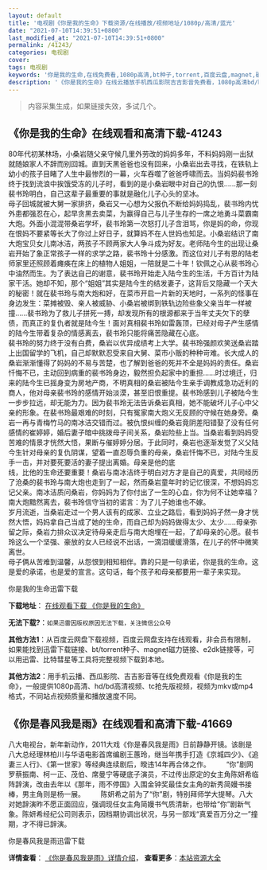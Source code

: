 ```yaml
---
layout: default
title: '电视剧《你是我的生命》下载资源/在线播放/视频地址/1080p/高清/蓝光'
date: "2021-07-10T14:39:51+0800"
last_modified_at: "2021-07-10T14:39:51+0800"
permalink: /41243/
categories: 电视剧
cover:
tags: 电视剧
keywords: '你是我的生命,在线免费看,1080p高清,bt种子,torrent,百度云盘,magnet,磁力链,迅雷下载资源'
description: '《你是我的生命》在线云播放手机西瓜影院吉吉影音免费看，1080p高清bd/hd未删减完整版和tc抢先枪版，mkv/mp4格式，附带bt/torrent种子、magnet/磁力链、百度云盘、网盘资源迅雷下载链接'
---
```


>内容采集生成，如果链接失效，多试几个。


## 《你是我的生命》在线观看和高清下载-41243

80年代初某林场，小桑岩随父亲守候几里外劳改的妈妈多年，不料妈妈刚一出狱就随娘家人不辞而别回城。直到天黑爸爸也没有回来，小桑岩出去寻找，在铁轨上幼小的孩子目睹了人生中最惨烈的一幕，火车吞噬了爸爸呼啸而去。当妈妈裴书玲终于找到流浪中挨饿受冻的儿子时，看到的是小桑岩眼中对自己的仇恨……那一刻裴书玲明白，自己这辈子最重要的事就是融化儿子心头的坚冰。<br />母子回城就被大舅一家排挤，桑岩又一心想为父报仇不断给妈妈捣乱，裴书玲内忧外患都强忍在心，起早贪黑去卖菜，为赢得自己与儿子生存的一席之地勇斗菜霸南大炮。外面小混混带桑岩学坏，裴书玲第一次怒打儿子含泪骂，你是妈的命，你现在恨妈不要紧等长大了你过上好日子，就算妈不在人世妈也知足。小桑岩结识了南大炮宝贝女儿南冰洁，两孩子不顾两家大人争斗成为好友。老师陆今生的出现让桑岩开始了象正常孩子一样的求学之路，裴书玲十分感激。而这位对儿子有恩的陆老师家里还照顾着瘫痪在床上的植物人姐姐，一陪就是二十年！钦佩之心从裴书玲心中油然而生。为了表达自己的谢意，裴书玲开始走入陆今生的生活，千方百计为陆家干活。她却不知，那个“姐姐”其实是陆今生的结发妻子，这背后又隐藏一个天大的秘密！就在裴书玲与南大炮和好，在菜市开启一片新的天地时，一系列的怪事在身边发生：菜摊被毁、亲人被威胁、小桑岩被绑到铁轨边险些象父亲当年一样被撞&hellip;…裴书玲为了救儿子拼死一搏，却发现所有的根源都来于当年丈夫欠下的孽债，而真正的复仇者就是陆今生！面对真相裴书玲如雷轰顶，已经对母子产生感情的陆今生带着复杂的情感离去，裴书玲只能将痛苦隐藏在心底。<br />裴书玲的努力终于没有白费，桑岩以优异成绩考上大学。裴书玲强颜欢笑送桑岩踏上出国留学的飞机，自己却默默忍受来自大舅、菜市小贩的种种岢难。长大成人的桑岩渐渐懂得了妈妈的不易与苦楚，也了解到爸爸的死并不全是妈妈的责任。桑岩忏悔不已，主动回到病重的裴书玲身边，毅然担负起家中的重担&hellip;…时过境迁，归来的陆今生已摇身变为房地产商，不明真相的桑岩被陆今生亲手调教成急功近利的商人，他对母亲裴书玲的感情开始淡漠，甚至旧恨重提。裴书玲感到儿子被陆今生一步步拉远，却无能为力。因为裴书玲无法告诉桑岩真相，她不能破坏儿子心中父亲的形象。在裴书玲最艰难的时刻，只有冤家南大炮义无反顾的守候在她身旁。桑岩一再与青梅竹马的南冰洁交错而过。被仇恨纠缠的桑岩竟阴差阳错娶了没有任何感情的崔婷婷，婚后妻子暗中挑拨母子间关系，桑岩险些上当。当桑岩看到妈妈受苦难的情景才恍然大悟，果断与催婷婷分居。于此同时，桑岩也逐渐发觉了义父陆今生针对母亲的复仇阴谋，望着一直忍辱负重的母亲，桑岩忏悔不已，对陆今生反手一击，并对要死要活的妻子提出离婚。母亲是他的底<br />线，比他的生命还要重要！桑岩与南冰洁终于明白对方才是自己的真爱，共同经历了沧桑的裴书玲与南大炮也走到了一起，然而桑岩童年时的记忆很深，不想妈妈忘记父亲。南冰洁质问桑岩，你妈妈为了你付出了一生的心血，你为何不让她幸福？南大炮黯然离去，裴书玲信守当初的诺言：为了儿子她谁也不嫁。<br />岁月流逝，当桑岩走过一个男人该有的成家、立业之路后，看到妈妈孑然一身才恍然大悟，妈妈拿自己当成了她的生命，而自己却为妈妈做得太少、太少&hellip;…母亲弥留之际，桑岩力排众议决定待母亲走后与南大炮埋在一起，了却母亲的心愿。裴书玲这么一个坚强、豪放的女人已经说不出话，一滴泪缓缓滑落，在儿子的怀中微笑离世。<br />母子俩从苦难到温馨，从怨恨到相知相伴。靠的只是一句承诺，你是我的生命。这是爱的承诺，也是爱的宣言。这句话，每个孩子和母亲都要用一辈子来实现。


你是我的生命迅雷下载

**下载地址**： [在线观看下载 《你是我的生命》](https://www.993dy.com//vod-detail-id-11065.html) 


**无法下载?**：`如果迅雷因版权原因无法下载，关注微信公众号 `

**其他方法1**：从百度云网盘下载视频，百度云网盘支持在线观看，非会员有限制，如果能找到迅雷下载链接、bt/torrent种子、magnet磁力链接、e2dk链接等，可以用迅雷、比特彗星等工具将完整视频下载到本地。

**其他方法2**：用手机云播、西瓜影院、吉吉影音等在线免费观看《你是我的生命》，一般提供1080p高清、hd/bd高清视频、tc抢先版视频，视频为mkv或mp4格式，不同站点视频质量和播放速度不同。


## 《你是春风我是雨》在线观看和高清下载-41669

八大电视台，新年新动作，2011大戏《你是春风我是雨》日前静静开镜。该剧是八大总经理林柏川与华语电影首席编剧王蕙玲，继当年携手打造《京城四少》、《追妻三人行》、《第一世家》等经典连续剧后，暌违14年再合体之作。 　　“你&rdquo;剧网罗蔡振南、柯一正、茂伯、席曼宁等硬底子演员，不过传出原定的女主角陈妍希临阵辞演，改由去年以《那年，雨不停国》入围金钟奖最佳女主角的新秀简嫚书接棒，男主角则是杨一展。 　　陈妍希之前为了&ldquo;你&rdquo;剧，特别拜师学大提琴。八大对她辞演昨不愿正面回应，强调现任女主角简嫚书气质清新，也带给“你&rdquo;剧新气象。陈妍希经纪公司则表示，因档期协调出状况，与另一部戏“真爱百万分之一”撞期，才不得已辞演。


你是春风我是雨迅雷下载

**详情查看**： [《你是春风我是雨》详情介绍](/movie/41669/)， **查看更多**：[本站资源大全](/movie/t/all/)

